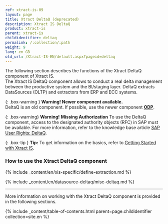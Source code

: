 ```yaml
---
ref: xtract-is-09
layout: page
title: Xtract DeltaQ (deprecated)
description: Xtract IS DeltaQ
product: xtract-is
parent: xtract-is
childidentifier: deltaq
permalink: /:collection/:path
weight: 9
lang: en_GB
old_url: /Xtract-IS-EN/default.aspx?pageid=deltaq
---
```

The following section describes the functions of the Xtract DeltaQ component of Xtract IS.<br>
The Xtract IS DeltaQ component allows to conduct a real delta management between the productive system and the BI/staging layer.
DeltaQ extracts DataSources (OLTP) and extractors from ERP and ECC systems.

{: .box-warning } 
**Warning! Newer component available.**<br>
DeltaQ is an old component. If possible, use the newer component **[ODP](./odp)**.

{: .box-warning}
**Warning!** **Missing Authorization**
To use the DeltaQ component, access to the designated authority objects (RFC) in SAP must be available.
For more information, refer to the knowledge base article [SAP User Rights: DeltaQ](https://kb.theobald-software.com/sap/authority-objects-sap-user-rights#deltaq).

{: .box-tip }
**Tip:** To get information on the basics, refer to [Getting Started with Xtract IS](./getting-started). <br>

### How to use the Xtract DeltaQ component
{% include _content/en/xis-specific/define-extraction.md %}

{% include _content/en/datasource-deltaq/misc-deltaq.md %}

---

More information on working with the Xtract DeltaQ component is provided in the following sections.

{% include _content/table-of-contents.html parent=page.childidentifier collection=site.en %}
